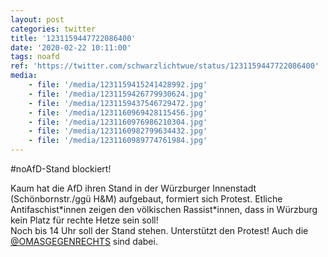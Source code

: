 ```yaml
---
layout: post
categories: twitter
title: '1231159447722086400'
date: '2020-02-22 10:11:00'
tags: noafd
ref: 'https://twitter.com/schwarzlichtwue/status/1231159447722086400'
media:
    - file: '/media/1231159415241428992.jpg'
    - file: '/media/1231159426779930624.jpg'
    - file: '/media/1231159437546729472.jpg'
    - file: '/media/1231160969428115456.jpg'
    - file: '/media/1231160976986210304.jpg'
    - file: '/media/1231160982799634432.jpg'
    - file: '/media/1231160989774761984.jpg'
---
```

#noAfD-Stand blockiert!



Kaum hat die AfD ihren Stand in der Würzburger Innenstadt (Schönbornstr./ggü H&amp;M) aufgebaut, formiert sich Protest. Etliche Antifaschist\*innen zeigen den völkischen Rassist\*innen, dass in Würzburg kein Platz für rechte Hetze sein soll!  
Noch bis 14 Uhr soll der Stand stehen. Unterstützt den Protest! 
Auch die [@OMASGEGENRECHTS](https://twitter.com/OMASGEGENRECHTS) sind dabei.  